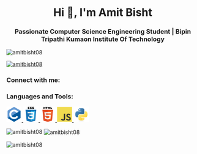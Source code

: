 <h1 align="center">Hi 👋, I'm Amit Bisht</h1>
<h3 align="center">Passionate Computer Science Engineering Student | Bipin Tripathi Kumaon Institute Of Technology</h3>

<p align="left"> <img src="https://komarev.com/ghpvc/?username=amitbisht08&label=Profile%20views&color=0e75b6&style=flat" alt="amitbisht08" /> </p>

<p align="left"> <a href="https://github.com/ryo-ma/github-profile-trophy"><img src="https://github-profile-trophy.vercel.app/?username=amitbisht08" alt="amitbisht08" /></a> </p>

<h3 align="left">Connect with me:</h3>
<p align="left">
</p>

<h3 align="left">Languages and Tools:</h3>
<p align="left"> <a href="https://www.cprogramming.com/" target="_blank" rel="noreferrer"> <img src="https://raw.githubusercontent.com/devicons/devicon/master/icons/c/c-original.svg" alt="c" width="40" height="40"/> </a> <a href="https://www.w3schools.com/css/" target="_blank" rel="noreferrer"> <img src="https://raw.githubusercontent.com/devicons/devicon/master/icons/css3/css3-original-wordmark.svg" alt="css3" width="40" height="40"/> </a> <a href="https://www.w3.org/html/" target="_blank" rel="noreferrer"> <img src="https://raw.githubusercontent.com/devicons/devicon/master/icons/html5/html5-original-wordmark.svg" alt="html5" width="40" height="40"/> </a> <a href="https://developer.mozilla.org/en-US/docs/Web/JavaScript" target="_blank" rel="noreferrer"> <img src="https://raw.githubusercontent.com/devicons/devicon/master/icons/javascript/javascript-original.svg" alt="javascript" width="40" height="40"/> </a> <a href="https://www.python.org" target="_blank" rel="noreferrer"> <img src="https://raw.githubusercontent.com/devicons/devicon/master/icons/python/python-original.svg" alt="python" width="40" height="40"/> </a> </p>

<p><img align="left" src="https://github-readme-stats.vercel.app/api/top-langs?username=amitbisht08&show_icons=true&locale=en&layout=compact" alt="amitbisht08" /></p>

<p>&nbsp;<img align="center" src="https://github-readme-stats.vercel.app/api?username=amitbisht08&show_icons=true&locale=en" alt="amitbisht08" /></p>

<p><img align="center" src="https://github-readme-streak-stats.herokuapp.com/?user=amitbisht08&" alt="amitbisht08" /></p>

